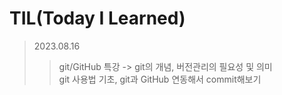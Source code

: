 # TIL(Today I Learned)

> 2023.08.16
> > git/GitHub 특강
> > -> git의 개념, 버전관리의 필요성 및 의미 <br>
> >   git 사용법 기초, git과 GitHub 연동해서 commit해보기
